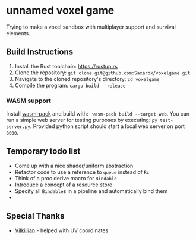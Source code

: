 # unnamed voxel game
Trying to make a voxel sandbox with multiplayer support and survival elements.
## Build Instructions
1. Install the Rust toolchain: https://rustup.rs
2. Clone the repository: `git clone git@github.com:Saxarok/voxelgame.git`
3. Navigate to the cloned repository's directory: `cd voxelgame`
4. Compile the program: `cargo build --release`

### WASM support
Install [wasm-pack](https://rustwasm.github.io/wasm-pack/installer/) and build with: ` wasm-pack build --target web`. You can run a simple web server for testing purposes by executing: `py test-server.py`. Provided python script should start a local web server on port `8080`.

## Temporary todo list
* Come up with a nice shader/uniform abstraction
* Refactor code to use a reference to `queue` instead of `Rc`
* Think of a proc derive macro for `Bindable`
* Introduce a concept of a resource store
* Specify all `Bindable`s in a pipeline and automatically bind them
* 

## Special Thanks
* [Vilkillian](https://github.com/orgs/OpenGames/people/ZecosMAX) - helped with UV coordinates